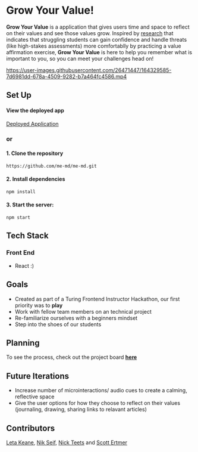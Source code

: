 
# Grow Your Value!

**Grow Your Value** is a application that gives users time and space to reflect on their values and see those values grow. Inspired by [research](https://www.psychologytoday.com/us/blog/nudging-ahead/201802/using-self-affirmation-support-struggling-students) that indicates that struggling students can gain confidence and handle threats (like high-stakes assessments) more comfortablly by practicing a value affirmation exercise, **Grow Your Value** is here to help you remember what is important to you, so you can meet your challenges head on!



https://user-images.githubusercontent.com/26471447/164329585-7d6981dd-678a-4509-9282-b7a464fc4586.mp4



## Set Up

#### View the deployed app 
[Deployed Application](https://grow-your-value.herokuapp.com/)

### or

#### 1. Clone the repository

```
https://github.com/me-md/me-md.git
```

#### 2. Install dependencies

```
npm install
```

#### 3. Start the server:

```
npm start
```

## Tech Stack

### Front End

- React :)

## Goals

- Created as part of a Turing Frontend Instructor Hackathon, our first priority was to **play**
- Work with fellow team members on an technical project
- Re-familiarize ourselves with a beginners mindset
- Step into the shoes of our students

## Planning

To see the process, check out the project board **[here](https://miro.com/app/board/uXjVOCvpgrk=/)**

## Future Iterations
- Increase number of microinteractions/ audio cues to create a calming, reflective space
- Give the user options for how they choose to reflect on their values (journaling, drawing, sharing links to relavant articles)

## Contributors
[Leta Keane](https://github.com/letakeane), [Nik Seif](https://github.com/niksseif), [Nick Teets](https://github.com/nicktu12) and [Scott Ertmer](https://github.com/sertmer)
